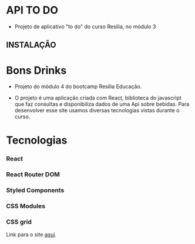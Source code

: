 # API TO DO
- Projeto de aplicativo "to do" do curso Resilia, no módulo 3

## INSTALAÇÃO

# Bons Drinks
- Projeto do módulo 4 do bootcamp Resilia Educação. 

- O projeto é uma aplicação criada com React, biblioteca do javascript que faz consultas e disponibiliza dados de uma Api sobre bebidas. Para desenvolver esse site usamos diversas tecnologias vistas durante o curso.

# Tecnologias 

### React
### React Router DOM
### Styled Components
### CSS Modules
### CSS grid


Link para o site [aqui](bons-drinks-joaolopes.netlify.app).


